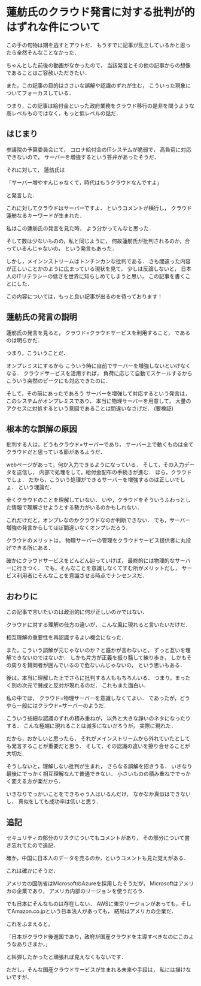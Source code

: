 蓮舫氏のクラウド発言に対する批判が的はずれな件について
=======================

この手の旬物は期を逃すとアウトだ．
もうすでに記事が乱立しているかと思ったら全然そんなことなかった．

ちゃんとした前後の動画がなかったので，
当該発言とその他の記事からの想像であることはご容赦いただきたい．

また，この記事の目的はささいな誤解や認識のずれが生む，
こういった現象についてフォーカスしている．

つまり，この記事は給付金といった政府業務をクラウド移行の是非を問うような高レベルものではなく，もっと低レベルの話だ．

はじまり
-------

参議院の予算委員会にて，
コロナ給付金のITシステムが脆弱で，
高負荷に対応できないので，
サーバーを増強するという答弁があったそうだ．

それに対して，
蓮舫氏は

「サーバー増やすんじゃなくて，時代はもうクラウドなんですよ」

と発言した．

これに対してクラウドはサーバーですよ．
というコメントが横行し，
クラウド蓮舫なるキーワードが生まれた．

私はこの蓮舫氏の発言を見た時，
よう分かってんなと思った．

そして数は少ないものの，私と同じように，
何故蓮舫氏が批判されるのか，合っているんじゃないの，
という発言もあった．

しかし，メインンストリームはトンチンカンな批判である．
さも間違った内容が正しいことかのように広まっている現状を見て，
少しは反論しないと，
日本人のITリテラシーの低さを世界に知らしめてしまうと思い，
この記事を書くことにした．

この内容については，もっと良い記事が出るのを待っております！

蓮舫氏の発言の説明
--------------

蓮舫氏の発言を見ると，
クラウド=クラウドサービスを利用すること，
であるのは明らかだ．

つまり，こういうことだ．

オンプレミスにするから
こういう時に自前でサーバーを増強しないといけなくなる．
クラウドサービスを活用すれば，
負荷に応じて自動でスケールするから
こういう突然のピークにも対応できたのに．

そして，その前にあったであろう
サーバーを増強して対応するという発言は，
このシステムがオンプレミスであり，
本当に物理サーバーを用意して，
大量のアクセスに対処するという意図であることは間違いなさげだ．
(要検証)


根本的な誤解の原因
--------------

批判する人は，どうもクラウド=サーバーであり，
サーバー上で動くものは全てクラウドだと思っている節があるようだ．

webページがあって，何か入力できるようになっている．
そして，その入力データを送信し，
内部で処理をして，給付金配布の手続きが進む．
ほら，クラウドでしょ．
だから，こういう処理ができるサーバーを増強するのは正しいでしょ．
という理論だ．

全くクラウドのことを理解していない．
いや，クラウドをそういうふわっとした情報で理解させようとする勢力がいるのかもしれない．

これだけだと，オンプレなのかクラウドなのか判断できない．
でも，サーバー増強の発言からしてほぼ間違いなくオンプレだろう．

クラウドのメリットは，
物理サーバーの管理をクラウドサービス提供者に丸投げできる所にある．

確かにクラウドサービスをどんどん辿っていけば，
最終的には物理的なサーバーに行きつく．
でも，そんなことを意識しなくてすむ所がメリットだし，
サービス利用者にそんなことを意識させる時点でナンセンスだ．

おわりに
--------------

この記事で言いたいのは政治的に何が正しいのかではない．

クラウドに対する理解の仕方の違いが，
こんな風に現れると言いたいだけだ．

相互理解の重要性を再認識するよい機会になった．

また，こういう誤解が元じゃないのか？と誰かが言わないと，
ずっと互いを理解できないのではないか．
しかも片方が正義を振り翳して練り歩き，
しかもその周りを賛同者が囲んでいるので危ないんじゃないの，
という思いもある．


後は，本当に理解した上でさらに批判する人ももちろんいる．
つまり，まったく別の次元で賛成と反対が現れるのだ．
これもまた面白い．

私の中では，
クラウド=物理サーバーを意識しなくてよい．
であったが，どうやら一般にはクラウド=サーバーのようだ．

こういう些細な認識のずれの積み重ねが，
以外と大きな諍いのネタになったりする．
こんな極端に現れることは滅多にないだろうが，
実際に現れた．

だから，おかしいと思ったら，
それがメインストリームから外れていたとしても発言することが重要だと思う．
そして，その認識の違いを擦り合せることが大切だ．

そうしないと，理解しない批判が生まれ，
さらなる誤解を招きうる．
いきなり最後にでっかく相互理解なんて普通できない．
小さいものの積み重ねででっかく変える方が楽だから．

いきなりでっかいことをできちゃう人はいるんだけ，
なかなか真似はできないし，
真似をしても成功率は低いと思う．



追記
----------

セキュリティの部分のリスクについてもコメントがあり，
その部分について書き忘れてたので追記．

確か，中国に日本人のデータを売るのか，というコメントも見た覚えがある．

これは確かにそうだ．

アメリカの国防省はMicrosoftのAzureを採用したそうだが，
Microsoftはアメリカの企業であり，
アメリカ内部のリージョンを使うだろう．

でも日本にそんなものは存在しない．
AWSに東京リージョンがあっても，そしてAmazon.co.jpという日本法人があっても，
結局はアメリカの企業だ．


これをふまえると，

「日本がクラウド後進国であり，政府が国産クラウドを主導すべきなのにこのようなありさまか，」

と糾弾したかったと頑張れば見えなくもないです．

ただし，そんな国産クラウドサービスが生まれる未来や手段は，
私には描けないですが．
